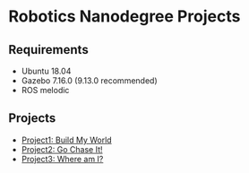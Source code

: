 # Robotics Nanodegree Projects

## Requirements

* Ubuntu 18.04
* Gazebo 7.16.0 (9.13.0 recommended)
* ROS melodic

## Projects

* [Project1: Build My World](./Project1)
* [Project2: Go Chase It!](./Project2)
* [Project3: Where am I?](./Project3)